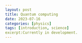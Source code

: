 ```yaml
---
layout: post
title: Quantum computing 
date: 2023-07-16
categories: [physics]
tags: [introduction, science]
excerpt:Currently in development.
---
```



